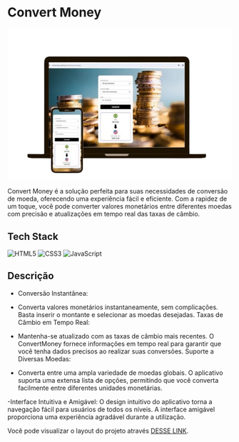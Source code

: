 <h1> Convert Money </h1>

<img alt="HTML5" src= "./assets/work.png">

Convert Money é a solução perfeita para suas necessidades de conversão de moeda, oferecendo uma experiência fácil e eficiente. Com a rapidez de um toque, você pode converter valores monetários entre diferentes moedas com precisão e atualizações em tempo real das taxas de câmbio.

<h2> Tech Stack </h2>

<div align="left">
<img alt="HTML5" src="https://img.shields.io/badge/html5-%23E34F26.svg?style=for-the-badge&logo=html5&logoColor=white"/>
<img alt="CSS3" src="https://img.shields.io/badge/css3-%231572B6.svg?style=for-the-badge&logo=css3&logoColor=white"/> 
<img alt="JavaScript" src="https://img.shields.io/badge/javascript-%23323330.svg?style=for-the-badge&logo=javascript&logoColor=%23F7DF1E"/>
</div>

<h2> Descrição </h2>

- Conversão Instantânea:

- Converta valores monetários instantaneamente, sem complicações. Basta inserir o montante e selecionar as moedas desejadas.
Taxas de Câmbio em Tempo Real:

- Mantenha-se atualizado com as taxas de câmbio mais recentes. O ConvertMoney fornece informações em tempo real para garantir que você tenha dados precisos ao realizar suas conversões.
Suporte a Diversas Moedas:

- Converta entre uma ampla variedade de moedas globais. O aplicativo suporta uma extensa lista de opções, permitindo que você converta facilmente entre diferentes unidades monetárias.

-Interface Intuitiva e Amigável:
O design intuitivo do aplicativo torna a navegação fácil para usuários de todos os níveis. A interface amigável proporciona uma experiência agradável durante a utilização.


Você pode visualizar o layout do projeto através [DESSE LINK]( https://williamnani.github.io/Convert-money/).


